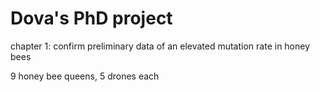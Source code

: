 # Dova's PhD project
chapter 1: confirm preliminary data of an elevated mutation rate in honey bees 

9 honey bee queens, 5 drones each 
